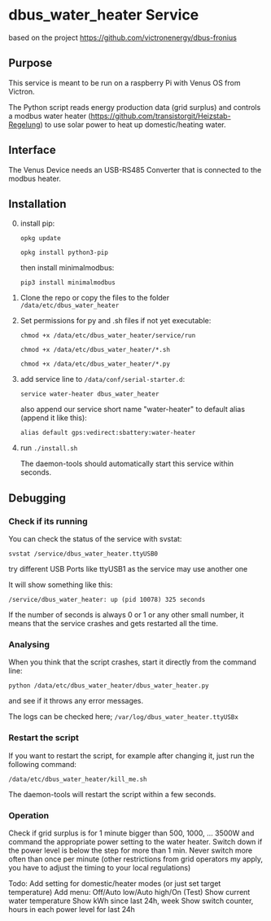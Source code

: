 # dbus_water_heater Service

based on the project https://github.com/victronenergy/dbus-fronius

## Purpose

This service is meant to be run on a raspberry Pi with Venus OS from Victron.

The Python script reads energy production data (grid surplus) and controls a modbus water heater (https://github.com/transistorgit/Heizstab-Regelung) to use solar power to heat up domestic/heating water.

## Interface
The Venus Device needs an USB-RS485 Converter that is connected to the modbus heater.

## Installation

0. install pip:

   `opkg update`

   `opkg install python3-pip`
   
   then install minimalmodbus:

   `pip3 install minimalmodbus`

1. Clone the repo or copy the files to the folder `/data/etc/dbus_water_heater`

2. Set permissions for py and .sh files if not yet executable:

   `chmod +x /data/etc/dbus_water_heater/service/run`

   `chmod +x /data/etc/dbus_water_heater/*.sh`

   `chmod +x /data/etc/dbus_water_heater/*.py`

3. add service line to `/data/conf/serial-starter.d`:

   `service water-heater dbus_water_heater`

   also append our service short name "water-heater" to default alias (append it like this):

   `alias default gps:vedirect:sbattery:water-heater`

4. run `./install.sh`

   The daemon-tools should automatically start this service within seconds.

## Debugging

### Check if its running
You can check the status of the service with svstat:

`svstat /service/dbus_water_heater.ttyUSB0`

try different USB Ports like ttyUSB1 as the service may use another one

It will show something like this:

`/service/dbus_water_heater: up (pid 10078) 325 seconds`

If the number of seconds is always 0 or 1 or any other small number, it means that the service crashes and gets restarted all the time.

### Analysing
When you think that the script crashes, start it directly from the command line:

`python /data/etc/dbus_water_heater/dbus_water_heater.py`

and see if it throws any error messages.

The logs can be checked here; `/var/log/dbus_water_heater.ttyUSBx`

### Restart the script

If you want to restart the script, for example after changing it, just run the following command:

`/data/etc/dbus_water_heater/kill_me.sh`

The daemon-tools will restart the script within a few seconds.

### Operation ###

Check if grid surplus is for 1 minute bigger than 500, 1000, ... 3500W and command the appropriate power setting to the water heater.
Switch down if the power level is below the step for more than 1 min.
Never switch more often than once per minute (other restrictions from grid operators my apply, you have to adjust the timing to your local regulations)

Todo:
Add setting for domestic/heater modes (or just set target temperature)
Add menu: Off/Auto low/Auto high/On (Test)
Show current water temperature
Show kWh since last 24h, week
Show switch counter, hours in each power level for last 24h
